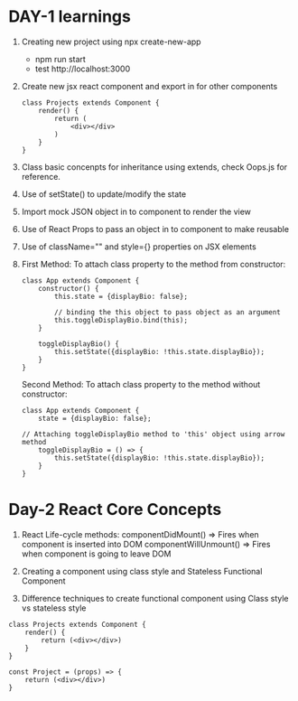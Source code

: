 # DAY-1 learnings
1. Creating new project using npx create-new-app <project-name>
    - npm run start
    - test http://localhost:3000
2. Create new jsx react component and export in for other components
    ```
    class Projects extends Component {
        render() {
            return (
                <div></div>
            )
        }
    }
    ```
3. Class basic concenpts for inheritance using extends, check Oops.js for reference.
4. Use of setState() to update/modify the state
5. Import mock JSON object in to component to render the view
6. Use of React Props to pass an object in to component to make reusable
7. Use of className="" and style={} properties on JSX elements
8. First Method: To attach class property to the method from constructor:

    ```
    class App extends Component {
        constructor() {
            this.state = {displayBio: false};

            // binding the this object to pass object as an argument
            this.toggleDisplayBio.bind(this);
        }

        toggleDisplayBio() {
            this.setState({displayBio: !this.state.displayBio});
        }
    }
    ```

    Second Method: To attach class property to the method without constructor:
    ```
    class App extends Component {
        state = {displayBio: false};

    // Attaching toggleDisplayBio method to 'this' object using arrow method
        toggleDisplayBio = () => {
            this.setState({displayBio: !this.state.displayBio});
        }
    }
    ```


# Day-2 React Core Concepts

1. React Life-cycle methods:
    componentDidMount() => Fires when component is inserted into DOM
    componentWillUnmount() => Fires when component is going to leave DOM
    
2. Creating a component using class style and Stateless Functional Component
3. Difference techniques to create functional component using Class style vs stateless style
```
class Projects extends Component {
    render() {
        return (<div></div>)
    }
}

const Project = (props) => {
    return (<div></div>)
}
```